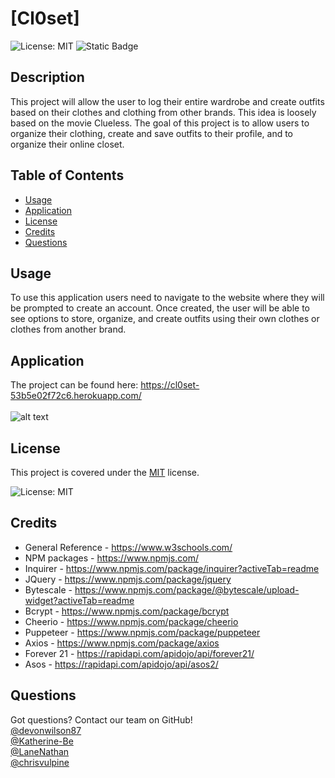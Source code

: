 # [Cl0set] 
![License: MIT](https://img.shields.io/badge/License-MIT-yellow.svg)
![Static Badge](https://img.shields.io/badge/status-v1.0-limegreen)



## Description
This project will allow the user to log their entire wardrobe and create outfits based on their clothes and clothing from other brands. This idea is loosely based on the movie Clueless. The goal of this project is to allow users to organize their clothing, create and save outfits to their profile, and to organize their online closet.

## Table of Contents

- [Usage](#usage)
- [Application](#installation)
- [License](#license)
- [Credits](#credits)
- [Questions](#questions)

## Usage
To use this application users need to navigate to the website where they will be prompted to create an account. Once created, the user will be able to see options to store, organize, and create outfits using their own clothes or clothes from another brand.

## Application
The project can be found here: https://cl0set-53b5e02f72c6.herokuapp.com/<br>
<br>
![alt text](<Screenshot 2024-05-20 at 8.21.47 PM.png>)

## License
This project is covered under the [MIT](https://opensource.org/licenses/MIT) license.
  
  ![License: MIT](https://img.shields.io/badge/License-MIT-yellow.svg)

## Credits
* General Reference - https://www.w3schools.com/
* NPM packages - https://www.npmjs.com/
* Inquirer - https://www.npmjs.com/package/inquirer?activeTab=readme
* JQuery - https://www.npmjs.com/package/jquery
* Bytescale - https://www.npmjs.com/package/@bytescale/upload-widget?activeTab=readme
* Bcrypt - https://www.npmjs.com/package/bcrypt
* Cheerio - https://www.npmjs.com/package/cheerio
* Puppeteer - https://www.npmjs.com/package/puppeteer
* Axios - https://www.npmjs.com/package/axios
* Forever 21 - https://rapidapi.com/apidojo/api/forever21/
* Asos - https://rapidapi.com/apidojo/api/asos2/

## Questions
Got questions? Contact our team on GitHub!<br>
[@devonwilson87](https://github.com/devonwilson87/)<br>
[@Katherine-Be](https://github.com/Katherine-Be/)<br>
[@LaneNathan](https://github.com/LaneNathan/)<br>
[@chrisvulpine](https://github.com/chrisvulpine/)
